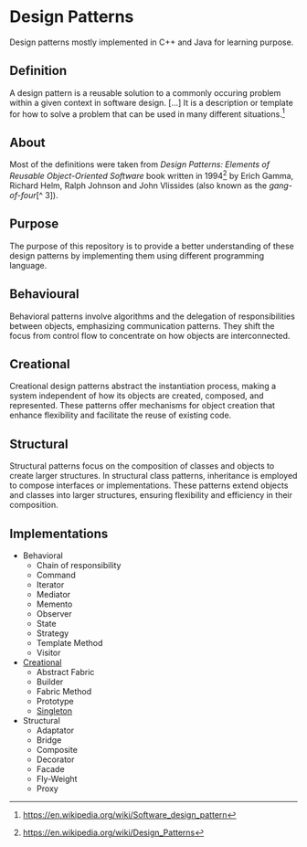 # Design Patterns

Design patterns mostly implemented in C++ and Java for learning purpose.

## Definition

A design pattern is a reusable solution to a commonly occuring problem within a given context in software design. [...] It is a description or template for how to solve a problem that can be used in many different situations.[^1]

## About

Most of the definitions were taken from *Design Patterns: Elements of Reusable Object-Oriented Software* book written in 1994[^ 2] by Erich Gamma, Richard Helm, Ralph Johnson and John Vlissides (also known as the *gang-of-four*[^ 3]). 

## Purpose

The purpose of this repository is to provide a better understanding of these design patterns by implementing them using different programming language.

## Behavioural

Behavioral patterns involve algorithms and the delegation of  responsibilities between objects, emphasizing communication patterns.  They shift the focus from control flow to concentrate on how objects are interconnected.

## Creational

Creational design patterns abstract the instantiation process, making a system independent of how its objects are created, composed, and represented. These patterns offer mechanisms for object creation that enhance flexibility and facilitate the reuse of existing code.


## Structural

Structural patterns focus on the composition of classes and objects to  create larger structures. In structural class patterns, inheritance is  employed to compose interfaces or implementations. These patterns extend objects and classes into larger structures, ensuring flexibility and  efficiency in their composition.

## Implementations

- Behavioral
  - Chain of responsibility
  - Command
  - Iterator
  - Mediator
  - Memento
  - Observer
  - State
  - Strategy
  - Template Method
  - Visitor
- [Creational](Creational)
  - Abstract Fabric
  - Builder
  - Fabric Method
  - Prototype
  - [Singleton](Creational/Singleton)
- Structural
  - Adaptator
  - Bridge
  - Composite
  - Decorator
  - Facade
  - Fly-Weight
  - Proxy

[^1]: https://en.wikipedia.org/wiki/Software_design_pattern
[^2]: https://en.wikipedia.org/wiki/Design_Patterns

